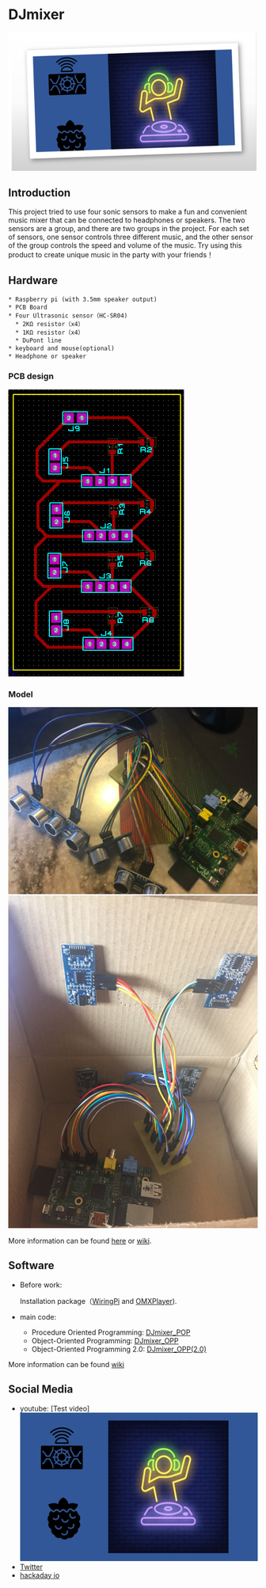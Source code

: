 # DJmixer
[![video](  https://github.com/GuangyaoLI/DJmixer/blob/master/DJmixer.png)](https://www.youtube.com/watch?v=tp2C-s11dhI)

Introduction
-----
This project tried to use four sonic sensors to make a fun and convenient music mixer that can be connected to headphones or speakers. 
The two sensors are a group, and there are two groups in the project. 
For each set of sensors,
one sensor controls three different music, and the other sensor of the group controls the speed and volume of the music.
Try using this product to create unique music in the party with your friends！

Hardware
-----
```
* Raspberry pi (with 3.5mm speaker output)
* PCB Board
* Four Ultrasonic sensor（HC-SR04)
  * 2KΩ resistor（x4）
  * 1KΩ resistor（x4）
  * DuPont line
* keyboard and mouse(optional)
* Headphone or speaker
```
### PCB design
![](https://github.com/GuangyaoLI/DJmixer/blob/master/hardware/layout.png)

### Model
![](https://github.com/GuangyaoLI/DJmixer/blob/master/img/Initial_model.jpg)
![](https://github.com/GuangyaoLI/DJmixer/blob/master/img/Inside_%20box.jpg)

More information can be found [here](https://github.com/GuangyaoLI/DJmixer/tree/master/hardware) or [wiki](https://github.com/GuangyaoLI/DJmixer/wiki/Hardware).

Software
-----

* Before work:

    Installation package（[WiringPi](http://wiringpi.com/download-and-install/) and [OMXPlayer](https://www.raspberrypi.org/documentation/raspbian/applications/omxplayer.md)).     
   

* main code:  
  * Procedure Oriented Programming: [DJmixer_POP](https://github.com/GuangyaoLI/DJmixer/tree/master/source%20code/DJmixer_POP)  
  * Object-Oriented Programming: [DJmixer_OPP](https://github.com/GuangyaoLI/DJmixer/tree/master/source%20code)  
  * Object-Oriented Programming 2.0: [DJmixer_OPP(2.0)](https://github.com/GuangyaoLI/DJmixer/tree/master/source%20code/DJmixer_OOP(2.0))

More information can be found [wiki](https://github.com/GuangyaoLI/DJmixer/wiki/Software)

Social Media
-----
* youtube: [Test video]
[![video](  https://github.com/GuangyaoLI/DJmixer/blob/master/img/introduction.png)](https://www.youtube.com/watch?v=tp2C-s11dhI)
* [Twitter](https://twitter.com/UofGd?lang=en)
* [hackaday io](https://hackaday.io/project/164857-djmixer)





